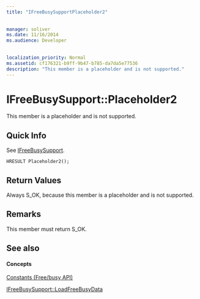 ```yaml
---
title: "IFreeBusySupportPlaceholder2"
 
 
manager: soliver
ms.date: 11/16/2014
ms.audience: Developer
 
 
localization_priority: Normal
ms.assetid: cf176321-b9ff-9b47-b785-da7da5e77536
description: "This member is a placeholder and is not supported."
---
```


# IFreeBusySupport::Placeholder2

This member is a placeholder and is not supported.
  
## Quick Info

See [IFreeBusySupport](ifreebusysupport.md).
  
```
HRESULT Placeholder2();
```

## Return Values

Always S_OK, because this member is a placeholder and is not supported.
  
## Remarks

This member must return S_OK.
  
## See also

#### Concepts

[Constants (Free/busy API)](constants-free-busy-api.md)
  
[IFreeBusySupport::LoadFreeBusyData](ifreebusysupport-loadfreebusydata.md)

